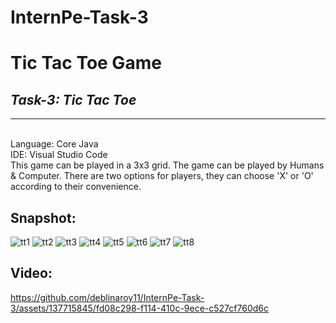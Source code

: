 # InternPe-Task-3
# Tic Tac Toe Game
## _Task-3: Tic Tac Toe_
---
<br/>
Language: Core Java
<br/>
IDE: Visual Studio Code
<br/>
This game can be played in a 3x3 grid. The game can be played by Humans & Computer. There are two options for players, they can choose 'X' or 'O' according to their convenience.
<br/>
<h2>Snapshot: </h2>


![tt1](https://github.com/deblinaroy11/InternPe-Task-3/assets/137715845/81370df8-0c73-4964-a2f6-ce7a65cacbc6)
![tt2](https://github.com/deblinaroy11/InternPe-Task-3/assets/137715845/3850fdc5-8fef-47c8-a8d8-e234a457ab2b)
![tt3](https://github.com/deblinaroy11/InternPe-Task-3/assets/137715845/ed398030-043b-4567-9daa-83c002be0900)
![tt4](https://github.com/deblinaroy11/InternPe-Task-3/assets/137715845/4744c05f-30e6-49fd-b6a0-c2994343a74a)
![tt5](https://github.com/deblinaroy11/InternPe-Task-3/assets/137715845/f4c83ae9-81fa-4f19-8d77-27e8d9c5be38)
![tt6](https://github.com/deblinaroy11/InternPe-Task-3/assets/137715845/07aa6b95-d72c-4bce-bd8d-4c846ed49d12)
![tt7](https://github.com/deblinaroy11/InternPe-Task-3/assets/137715845/bc6aa7d9-923b-4a6f-85c7-dc9b2e755738)
![tt8](https://github.com/deblinaroy11/InternPe-Task-3/assets/137715845/c2a115a3-1f52-4de6-bc19-70073956a4f5)

<h2>Video: </h2>


https://github.com/deblinaroy11/InternPe-Task-3/assets/137715845/fd08c298-f114-410c-9ece-c527cf760d6c

